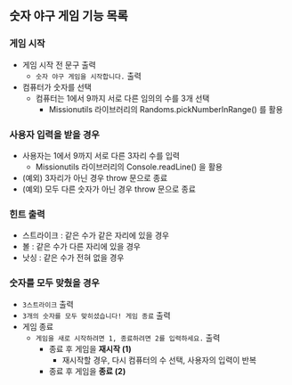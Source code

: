 ## 숫자 야구 게임 기능 목록
### 게임 시작
- 게임 시작 전 문구 출력
  - `숫자 야구 게임을 시작합니다.` 출력
- 컴퓨터가 숫자를 선택
  - 컴퓨터는 1에서 9까지 서로 다른 임의의 수를 3개 선택
    - Missionutils 라이브러리의 Randoms.pickNumberInRange() 를 활용

### 사용자 입력을 받을 경우
- 사용자는 1에서 9까지 서로 다른 3자리 수를 입력
  - Missionutils 라이브러리의 Console.readLine() 을 활용
- (예외) 3자리가 아닌 경우 throw 문으로 종료
- (예외) 모두 다른 숫자가 아닌 경우 throw 문으로 종료

### 힌트 출력
- 스트라이크 : 같은 수가 같은 자리에 있을 경우
- 볼 : 같은 수가 다른 자리에 있을 경우
- 낫싱 : 같은 수가 전혀 없을 경우

### 숫자를 모두 맞췄을 경우
- `3스트라이크` 출력
- `3개의 숫자를 모두 맞히셨습니다! 게임 종료` 출력
- 게임 종료
  - `게임을 새로 시작하려면 1, 종료하려면 2를 입력하세요.` 출력
    - 종료 후 게임을 **재시작 (1)**
      - 재시작할 경우, 다시 컴퓨터의 수 선택, 사용자의 입력이 반복
    - 종료 후 게임을 **종료 **(2)****